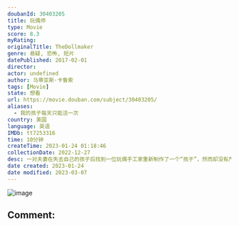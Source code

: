 ```yaml
---
doubanId: 30403205
title: 玩偶师
type: Movie
score: 8.3
myRating: 
originalTitle: TheDollmaker
genre: 悬疑, 恐怖, 短片
datePublished: 2017-02-01
director: 
actor: undefined
author: 马蒂亚斯·卡鲁索
tags: [Movie]
state: 想看
url: https://movie.douban.com/subject/30403205/
aliases:
  - 我的孩子每天只能活一次
country: 美国
language: 英语
IMDb: tt7253316
time: 10分钟
createTime: 2023-01-24 01:18:46
collectionDate: 2022-12-27
desc: 一对夫妻在失去自己的孩子后找到一位玩偶手工家重新制作了一个“孩子”，然而却没有严格遵守约定...
date created: 2023-01-24
date modified: 2023-03-07
---
```


![image](p2553835312.jpg)

Comment:
---
